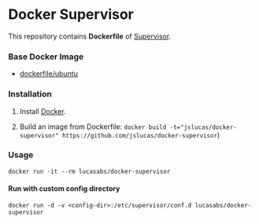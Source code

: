 # Docker Supervisor

This repository contains **Dockerfile** of [Supervisor](http://supervisord.org/).

### Base Docker Image

* [dockerfile/ubuntu](http://dockerfile.github.io/#/ubuntu)

### Installation

1. Install [Docker](https://www.docker.com/).

2. Build an image from Dockerfile: `docker build -t="jslucas/docker-supervisor" https://github.com/jslucas/docker-supervisor`)

### Usage

    docker run -it --rm lucasabs/docker-supervisor

#### Run with custom config directory

    docker run -d -v <config-dir>:/etc/supervisor/conf.d lucasabs/docker-supervisor

